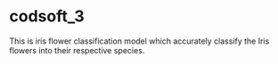 # codsoft_3
This is iris flower classification model which accurately classify the Iris flowers into their respective species.
